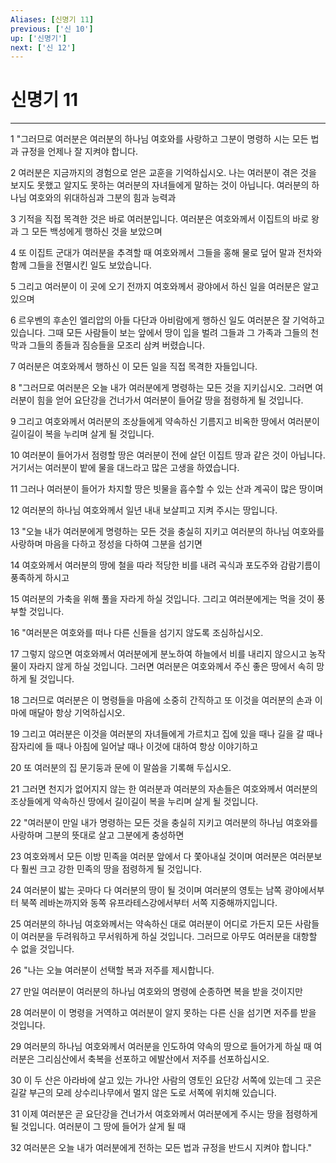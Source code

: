 ```yaml
---
Aliases: [신명기 11]
previous: ['신 10']
up: ['신명기']
next: ['신 12']
---
```

# 신명기 11

***


1 "그러므로 여러분은 여러분의 하나님 여호와를 사랑하고 그분이 명령하 시는 모든 법과 규정을 언제나 잘 지켜야 합니다. 

2 여러분은 지금까지의 경험으로 얻은 교훈을 기억하십시오. 나는 여러분이 겪은 것을 보지도 못했고 알지도 못하는 여러분의 자녀들에게 말하는 것이 아닙니다. 여러분의 하나님 여호와의 위대하심과 그분의 힘과 능력과 

3 기적을 직접 목격한 것은 바로 여러분입니다. 여러분은 여호와께서 이집트의 바로 왕과 그 모든 백성에게 행하신 것을 보았으며 

4 또 이집트 군대가 여러분을 추격할 때 여호와께서 그들을 홍해 물로 덮어 말과 전차와 함께 그들을 전멸시킨 일도 보았습니다. 

5 그리고 여러분이 이 곳에 오기 전까지 여호와께서 광야에서 하신 일을 여러분은 알고 있으며 

6 르우벤의 후손인 엘리압의 아들 다단과 아비람에게 행하신 일도 여러분은 잘 기억하고 있습니다. 그때 모든 사람들이 보는 앞에서 땅이 입을 벌려 그들과 그 가족과 그들의 천막과 그들의 종들과 짐승들을 모조리 삼켜 버렸습니다. 

7 여러분은 여호와께서 행하신 이 모든 일을 직접 목격한 자들입니다. 

8 "그러므로 여러분은 오늘 내가 여러분에게 명령하는 모든 것을 지키십시오. 그러면 여러분이 힘을 얻어 요단강을 건너가서 여러분이 들어갈 땅을 점령하게 될 것입니다. 

9 그리고 여호와께서 여러분의 조상들에게 약속하신 기름지고 비옥한 땅에서 여러분이 길이길이 복을 누리며 살게 될 것입니다. 

10 여러분이 들어가서 점령할 땅은 여러분이 전에 살던 이집트 땅과 같은 것이 아닙니다. 거기서는 여러분이 밭에 물을 대느라고 많은 고생을 하였습니다. 

11 그러나 여러분이 들어가 차지할 땅은 빗물을 흡수할 수 있는 산과 계곡이 많은 땅이며 

12 여러분의 하나님 여호와께서 일년 내내 보살피고 지켜 주시는 땅입니다. 

13 "오늘 내가 여러분에게 명령하는 모든 것을 충실히 지키고 여러분의 하나님 여호와를 사랑하며 마음을 다하고 정성을 다하여 그분을 섬기면 

14 여호와께서 여러분의 땅에 철을 따라 적당한 비를 내려 곡식과 포도주와 감람기름이 풍족하게 하시고 

15 여러분의 가축을 위해 풀을 자라게 하실 것입니다. 그리고 여러분에게는 먹을 것이 풍부할 것입니다. 

16 "여러분은 여호와를 떠나 다른 신들을 섬기지 않도록 조심하십시오. 

17 그렇지 않으면 여호와께서 여러분에게 분노하여 하늘에서 비를 내리지 않으시고 농작물이 자라지 않게 하실 것입니다. 그러면 여러분은 여호와께서 주신 좋은 땅에서 속히 망하게 될 것입니다. 

18 그러므로 여러분은 이 명령들을 마음에 소중히 간직하고 또 이것을 여러분의 손과 이마에 매달아 항상 기억하십시오. 

19 그리고 여러분은 이것을 여러분의 자녀들에게 가르치고 집에 있을 때나 길을 갈 때나 잠자리에 들 때나 아침에 일어날 때나 이것에 대하여 항상 이야기하고 

20 또 여러분의 집 문기둥과 문에 이 말씀을 기록해 두십시오. 

21 그러면 천지가 없어지지 않는 한 여러분과 여러분의 자손들은 여호와께서 여러분의 조상들에게 약속하신 땅에서 길이길이 복을 누리며 살게 될 것입니다. 

22 "여러분이 만일 내가 명령하는 모든 것을 충실히 지키고 여러분의 하나님 여호와를 사랑하며 그분의 뜻대로 살고 그분에게 충성하면 

23 여호와께서 모든 이방 민족을 여러분 앞에서 다 쫓아내실 것이며 여러분은 여러분보다 훨씬 크고 강한 민족의 땅을 점령하게 될 것입니다. 

24 여러분이 밟는 곳마다 다 여러분의 땅이 될 것이며 여러분의 영토는 남쪽 광야에서부터 북쪽 레바논까지와 동쪽 유프라테스강에서부터 서쪽 지중해까지입니다. 

25 여러분의 하나님 여호와께서는 약속하신 대로 여러분이 어디로 가든지 모든 사람들이 여러분을 두려워하고 무서워하게 하실 것입니다. 그러므로 아무도 여러분을 대항할 수 없을 것입니다. 

26 "나는 오늘 여러분이 선택할 복과 저주를 제시합니다. 

27 만일 여러분이 여러분의 하나님 여호와의 명령에 순종하면 복을 받을 것이지만 

28 여러분이 이 명령을 거역하고 여러분이 알지 못하는 다른 신을 섬기면 저주를 받을 것입니다. 

29 여러분의 하나님 여호와께서 여러분을 인도하여 약속의 땅으로 들어가게 하실 때 여러분은 그리심산에서 축복을 선포하고 에발산에서 저주를 선포하십시오. 

30 이 두 산은 아라바에 살고 있는 가나안 사람의 영토인 요단강 서쪽에 있는데 그 곳은 길갈 부근의 모레 상수리나무에서 멀지 않은 도로 서쪽에 위치해 있습니다. 

31 이제 여러분은 곧 요단강을 건너가서 여호와께서 여러분에게 주시는 땅을 점령하게 될 것입니다. 여러분이 그 땅에 들어가 살게 될 때 

32 여러분은 오늘 내가 여러분에게 전하는 모든 법과 규정을 반드시 지켜야 합니다."
